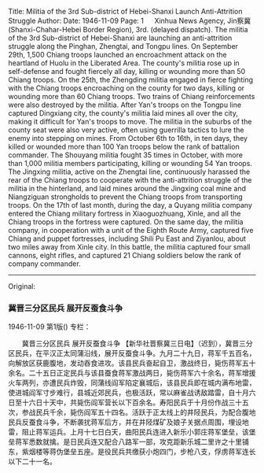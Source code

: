 Title: Militia of the 3rd Sub-district of Hebei-Shanxi Launch Anti-Attrition Struggle
Author:
Date: 1946-11-09
Page: 1
　
Xinhua News Agency, Jin察冀 (Shanxi-Chahar-Hebei Border Region), 3rd. (delayed dispatch). The militia of the 3rd Sub-district of Hebei-Shanxi are launching an anti-attrition struggle along the Pinghan, Zhengtai, and Tongpu lines. On September 29th, 1,500 Chiang troops launched an encroachment attack on the heartland of Huolu in the Liberated Area. The county's militia rose up in self-defense and fought fiercely all day, killing or wounding more than 50 Chiang troops. On the 25th, the Zhengding militia engaged in fierce fighting with the Chiang troops encroaching on the county for two days, killing or wounding more than 60 Chiang troops. Two trains of Chiang reinforcements were also destroyed by the militia. After Yan's troops on the Tongpu line captured Dingxiang city, the county's militia laid mines all over the city, making it difficult for Yan's troops to move. The militia in the suburbs of the county seat were also very active, often using guerrilla tactics to lure the enemy into stepping on mines. From October 6th to 16th, in ten days, they killed or wounded more than 100 Yan troops below the rank of battalion commander. The Shouyang militia fought 35 times in October, with more than 1,000 militia members participating, killing or wounding 54 Yan troops. The Jingxing militia, active on the Zhengtai line, continuously harassed the rear of the Chiang troops to cooperate with the anti-attrition struggle of the militia in the hinterland, and laid mines around the Jingxing coal mine and Niangziguan strongholds to prevent the Chiang troops from transporting troops. On the 17th of last month, during the day, a Quyang militia company entered the Chiang military fortress in Xiaoguozhuang, Xinle, and all the Chiang troops in the fortress were captured. On the same day, the militia company, in cooperation with a unit of the Eighth Route Army, captured five Chiang and puppet fortresses, including Shili Pu East and Ziyanlou, about two miles away from Xinle city. In this battle, the militia captured four small cannons, eight rifles, and captured 21 Chiang soldiers below the rank of company commander.



<hr /> 

Original: 


### 冀晋三分区民兵  展开反蚕食斗争

1946-11-09
第1版()
专栏：

　　冀晋三分区民兵
    展开反蚕食斗争
    【新华社晋察冀三日电】（迟到），冀晋三分区民兵，在平汉正太同蒲沿线，展开反蚕食斗争。九月二十九日，蒋军千五百名，向解放区获鹿腹地，发动吞食进攻。该县民兵奋起自卫，激战终日，毙伤蒋军五十余名。二十五日正定民兵与该县蚕食蒋军激战两日，毙伤蒋军六十余名，蒋军增援火车两列，亦遭民兵炸毁，同蒲线阎军陷定襄城后，该县民兵即在城内满布地雷，使进城阎军寸步难行，县城近郊民兵，也极活跃，常以麻雀战诱敌踏雷，自十月六日至十六日十天中，共毙伤阎军营长以下百余名。寿阳民兵于十月份作战三十五次，参战民兵千余，毙伤阎军五十四名。活跃于正太线上的井陉民兵，为配合腹地民兵反蚕食斗争，不断袭扰蒋军后方，并在井陉煤矿及娘子关据点周围，埋设地雷，阻止蒋军运兵。上月十七日白天，曲阳民兵连进入新乐小郭庄蒋军堡垒，该堡垒蒋军悉数就擒。是日民兵连又配合八路军一部，攻克距新乐城二里许之十里铺东，紫烟楼等蒋伪堡垒五座。是役民兵共缴获小炮四门，步枪八支，俘虏蒋军连长以下二十一名。
